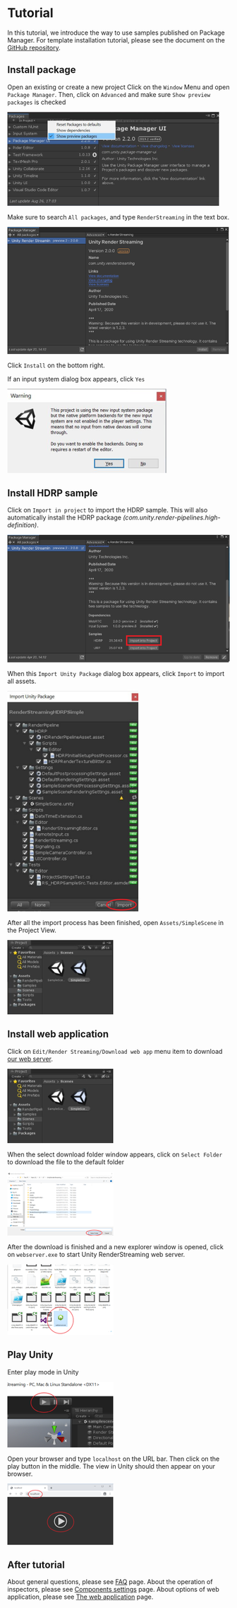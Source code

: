 # Tutorial

In this tutorial, we introduce the way to use samples published on Package Manager.
For template installation tutorial, please see the document on the [GitHub repository](https://github.com/Unity-Technologies/UnityRenderStreaming).

## Install package

Open an existing or create a new project
Click on the `Window` Menu and open `Package Manager`. Then, click on `Advanced` and make sure `Show preview packages` is checked

![Show Preview Packages](images/show_preview_packages.png)

Make sure to search `All packages`, and type `RenderStreaming` in the text box.

![Render Streaming Package](images/renderstreaming_package.png)

Click `Install` on the bottom right.

If an input system dialog box appears, click `Yes`

![Input system backend](images/input_system_backend.png)

## Install HDRP sample

Click on `Import in project` to import the HDRP sample.
   This will also automatically install the HDRP package *(com.unity.render-pipelines.high-definition)*.

![HDRP sample](images/hdrp_sample.png)

When this `Import Unity Package` dialog box appears, click `Import` to import all assets.

![HDRP Unitypackage](images/hdrp_unitypackage.png)

After all the import process has been finished, open `Assets/SimpleScene` in the Project View.

![Simple Scene](images/simplescene.png)

## Install web application

Click on `Edit/Render Streaming/Download web app` menu item to download [our web server](https://github.com/Unity-Technologies/UnityRenderStreaming/releases).

![Download webapp](images/simplescene.png)

When the select download folder window appears, click on `Select Folder` to download the file to the default folder

![Select Download folder](images/select_download_folder.png)

After the download is finished and a new explorer window is opened, click on `webserver.exe` to start 
Unity RenderStreaming web server.

![Web Server](images/webserver.png)

## Play Unity

Enter play mode in Unity

![Play mode](images/play_mode.png)

Open your browser and type `localhost` on the URL bar. Then click on the play button in the middle. 
The view in Unity should then appear on your browser.

![Browser](images/browser.png)

## After tutorial

About general questions, please see [FAQ](faq.md) page. About the operation of inspectors, please see [Components settings](components.md) page. About options of web application, please see [The web application](webapp.md) page.